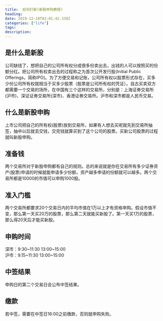 ```yaml
---
title:  如何打新(新股申购教程)
heading: 
date: 2019-12-18T02:01:42.338Z
categories: ["life"]
tags: 
description: 
---
```


## 是什么是新股

公司缺钱了，想把自己的公司所有权分成很多份卖出去，出钱的人可以按照买的份额分红。把公司所有权卖出去的过程称之为首次公开发行股(Initial Public Offerings，简称IPO)。为了方便交易和记账，公司所有权以股票形式存在，买多少份公司所有权就相当于买多少股票（股票是公司所有权的凭证）。自古买卖双方都需要一个交易的场所，在中国有三个这样的交易所，分别是：上海证券交易所(沪市)、深证证券交易所(深市)、香港证券交易所。沪市和深市都是人民币交易。

## 什么是新股申购

上市公司把自己的所有权(股票)放到交易所，如果有人想去买呢就先到交易所抽签，抽中以后就去交钱，交完钱就算买到了这个公司的股票。买新公司股票的过程就叫新股申购。

## 准备钱
两个交易所对于新股申购都有自己的规则。总的来说就是你在交易所有多少证券资产(股票)申请的时候就能申请多少份额，资产越多申请的份额就可以越多。两个交易所都是10000的市值可以申购1000股。

## 准入门槛

两个交易所都要求20个交易日内的平均市值在1万以上才有资格申购。假设市值不变，那么第一天买20万的股票，那么第二天就能买新股了。第一天买1万的股票，那么得20天后才能买新股。


## 申购时间

深市：9:30~11:30 13:00~15:00  
沪市：9.15~11:30 13:00~15:00  

## 中签结果

申购日的第二个交易日会公布中签结果。

## 缴款

若中签，需要在中签日16:00之前缴款，否则就申购失败。

